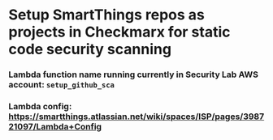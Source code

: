 # Setup SmartThings repos as projects in Checkmarx for static code security scanning

### Lambda function name running currently in Security Lab AWS account: `setup_github_sca`

### Lambda config: https://smartthings.atlassian.net/wiki/spaces/ISP/pages/398721097/Lambda+Config
